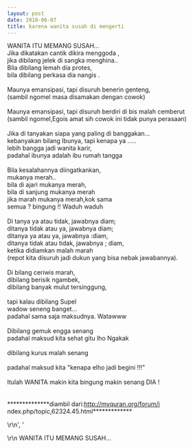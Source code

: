 ```yaml
---
layout: post
date: 2010-06-07
title: karena wanita susah di mengerti
---
```


WANITA ITU MEMANG SUSAH...<br>
Jika dikatakan cantik dikira menggoda ,<br>
jika dibilang jelek di sangka menghina..<br>
Bila dibilang lemah dia protes,<br>
bila dibilang perkasa dia nangis .<br>
<br>
Maunya emansipasi, tapi disuruh benerin genteng,<br>
(sambil ngomel masa disamakan dengan cowok)<br>
<br>
Maunya emansipasi, tapi disuruh berdiri di bis malah cemberut<br>
(sambil ngomel,Egois amat sih cowok ini tidak punya perasaan)<br>
<br>
Jika di tanyakan siapa yang paling di banggakan...<br>
kebanyakan bilang Ibunya, tapi kenapa ya .....<br>
lebih bangga jadi wanita karir,<br>
padahal ibunya adalah ibu rumah tangga<br>
<br>
Bila kesalahannya diingatkankan,<br>
mukanya merah..<br>
bila di ajari mukanya merah,<br>
bila di sanjung mukanya merah<br>
jika marah mukanya merah,kok sama<br>
semua ? bingung !! Waduh waduh<br>
<br>
Di tanya ya atau tidak, jawabnya diam;<br>
ditanya tidak atau ya, jawabnya diam;<br>
ditanya ya atau ya, jawabnya :diam,<br>
ditanya tidak atau tidak, jawabnya ; diam,<br>
ketika didiamkan malah marah<br>
(repot kita disuruh jadi dukun yang bisa nebak jawabannya).<br>
<br>
Di bilang ceriwis marah,<br>
dibilang berisik ngambek,<br>
dibilang banyak mulut tersinggung,<br>
<br>
tapi kalau dibilang Supel<br>
wadow seneng banget...<br>
padahal sama saja maksudnya. Watawww<br>
<br>
Dibilang gemuk engga senang<br>
padahal maksud kita sehat gitu lho Ngakak<br>
<br>
dibilang kurus malah senang<br>
<br>
padahal maksud kita &quot;kenapa elho jadi begini !!!&quot;<br>
<br>
Itulah WANITA makin kita bingung makin senang DIA !<br>
<br>
<br>
**************diambil dari:<a href="https://myquran.org/forum/index.php/topic,62324.45.html" rel="nofollow" style="cursor: pointer; color: rgb(59, 89, 152); text-decoration: none; " target="_blank"><span>http://myquran.org/forum/i</span><wbr><span>ndex.php/topic,62324.45.ht</span><wbr>ml</wbr></wbr></a><wbr><wbr><wbr><wbr>*************</wbr></wbr></wbr></wbr></p>\r\n', '<p>\r\n	WANITA ITU MEMANG SUSAH...<br>
<br>
